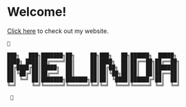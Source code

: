 # Welcome!
[Click here](https://melindajean.org/) to check out my website.

```
🌱 

███╗   ███╗███████╗██╗     ██╗███╗   ██╗██████╗  █████╗ 
████╗ ████║██╔════╝██║     ██║████╗  ██║██╔══██╗██╔══██╗
██╔████╔██║█████╗  ██║     ██║██╔██╗ ██║██║  ██║███████║
██║╚██╔╝██║██╔══╝  ██║     ██║██║╚██╗██║██║  ██║██╔══██║
██║ ╚═╝ ██║███████╗███████╗██║██║ ╚████║██████╔╝██║  ██║
╚═╝     ╚═╝╚══════╝╚══════╝╚═╝╚═╝  ╚═══╝╚═════╝ ╚═╝  ╚═╝ 
 
 🌱
 
